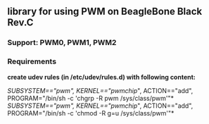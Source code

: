 ## library for using PWM on BeagleBone Black Rev.C

### Support: PWM0, PWM1, PWM2

### Requirements
**create udev rules (in /etc/udev/rules.d) with following content:**

*SUBSYSTEM=="pwm", KERNEL=="pwmchip*", ACTION=="add", PROGRAM="/bin/sh -c 'chgrp -R pwm /sys/class/pwm'"*
*SUBSYSTEM=="pwm", KERNEL=="pwmchip*", ACTION=="add", PROGRAM="/bin/sh -c 'chmod -R g=u /sys/class/pwm'"*

